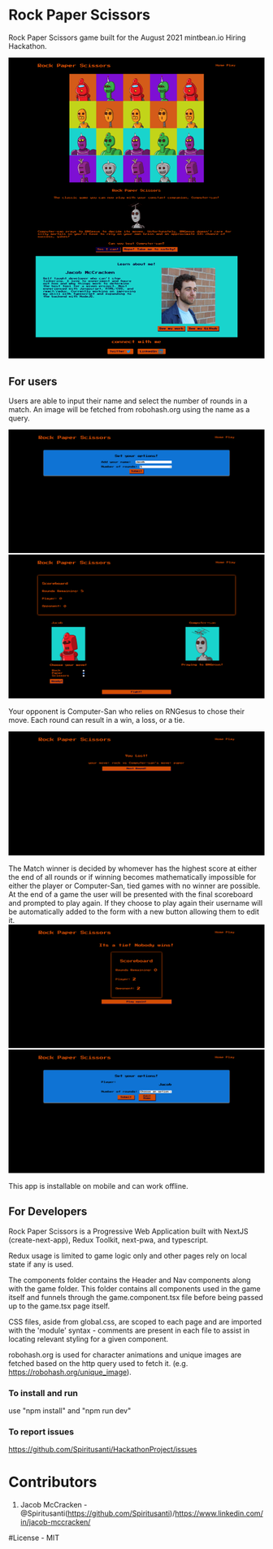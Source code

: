 # Rock Paper Scissors
Rock Paper Scissors game built for the August 2021 mintbean.io Hiring Hackathon.

![Alt landing page](/public/readmeImages/landingpage.png)

## For users
Users are able to input their name and select the number of rounds in a match. An image will be fetched from robohash.org using the name as a query.

![Alt Player Input Form](/public/readmeImages/playerform.png )
![Alt Game page after user input](/public/readmeImages/firstRound.png)

Your opponent is Computer-San who relies on RNGesus to chose their move. Each round can result in a win, a loss, or a tie.

![Alt Loss screen](/public/readmeImages/lost.png)

The Match winner is decided by whomever has the highest score at either the end of all rounds or if winning becomes mathematically impossible for either the player or Computer-San, tied games with no winner are possible. At the end of a game the user will be presented with the final scoreboard and prompted to play again. If they choose to play again their username will be automatically added to the form with a new button allowing them to edit it.
![Alt Tie screen](/public/readmeImages/finalTie.png)
![Alt User form with saved user](/public/readmeImages/formWithSaveUser.png)

This app is installable on mobile and can work offline.

## For Developers
Rock Paper Scissors is a Progressive Web Application built with NextJS (create-next-app), Redux Toolkit, next-pwa, and typescript. 

Redux usage is limited to game logic only and other pages rely on local state if any is used. 

The components folder contains the Header and Nav components along with the game folder. This folder contains all components used in the game itself and funnels through the game.component.tsx file before being passed up to the game.tsx page itself.

CSS files, aside from global.css, are scoped to each page and are imported with the 'module' syntax - comments are present in each file to assist in locating relevant styling for a given component.

robohash.org is used for character animations and unique images are fetched based on the http query used to fetch it. (e.g. https://robohash.org/unique_image). 

### To install and run
use "npm install" and "npm run dev"

### To report issues
https://github.com/Spiritusanti/HackathonProject/issues

# Contributors
1. Jacob McCracken - @Spiritusanti(https://github.com/Spiritusanti)/https://www.linkedin.com/in/jacob-mccracken/


#License - MIT
